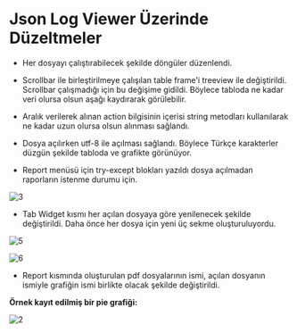 # Json Log Viewer Üzerinde Düzeltmeler

* Her dosyayı çalıştırabilecek şekilde döngüler düzenlendi.

* Scrollbar ile birleştirilmeye çalışılan table frame'i treeview ile değiştirildi. Scrollbar çalışmadığı için bu değişime gidildi. Böylece tabloda ne kadar veri olursa olsun aşağı kaydırarak görülebilir.

* Aralık verilerek alınan action bilgisinin içerisi string metodları kullanılarak ne kadar uzun olursa olsun alınması sağlandı. 

* Dosya açılırken utf-8 ile açılması sağlandı. Böylece Türkçe karakterler düzgün şekilde tabloda ve grafikte görünüyor.

* Report menüsü için try-except blokları yazıldı dosya açılmadan raporların istenme durumu için. 

![3](https://user-images.githubusercontent.com/66912242/134690416-40865a13-3625-4051-ac67-d6f0fd0189a3.PNG)

* Tab Widget kısmı her açılan dosyaya göre yenilenecek şekilde değiştirildi. Daha önce her dosya için yeni üç sekme oluşturuluyordu.

![5](https://user-images.githubusercontent.com/66912242/134772172-59d57e93-f918-41b4-b7e8-20627816e87c.PNG)

![6](https://user-images.githubusercontent.com/66912242/134772173-c73125a7-b260-4349-b0ee-ecc35d97da94.PNG)


* Report kısmında oluşturulan pdf dosyalarının ismi, açılan dosyanın ismiyle grafiğin ismi birlikte olacak şekilde değiştirildi.

**Örnek kayıt edilmiş bir pie grafiği:**

![2](https://user-images.githubusercontent.com/66912242/134690086-6f55f4cc-58b6-4f7e-9565-0dfd08e62226.PNG)



